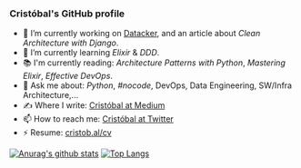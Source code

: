 ### Cristóbal's GitHub profile

- 🔭 I’m currently working on [Datacker](https://github.com/cristobalcl/datacker), and an article about *Clean Architecture with Django*.
- 🌱 I’m currently learning *Elixir* & *DDD*.
- 📚 I'm currently reading: *Architecture Patterns with Python*, *Mastering Elixir*, *Effective DevOps*.
- 💬 Ask me about: *Python*, *#nocode*, DevOps, Data Engineering, SW/Infra Architecture,...
- ✍️ Where I write: [Cristóbal at Medium](https://medium.com/@cristobalcl)
- 📫 How to reach me: [Cristóbal at Twitter](https://twitter.com/cristobal_dev)
- ⚡ Resume: [cristob.al/cv](https://cristob.al/cv)

[![Anurag's github stats](https://github-readme-stats.vercel.app/api?username=cristobalcl&count_private=true&show_icons=true&theme=gruvbox)](https://github.com/anuraghazra/github-readme-stats)
[![Top Langs](https://github-readme-stats.vercel.app/api/top-langs/?username=cristobalcl&langs_count=10&layout=compact&show_icons=true&theme=gruvbox)](https://github.com/anuraghazra/github-readme-stats)
